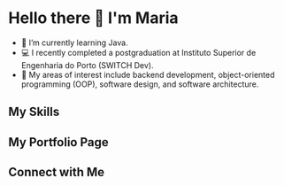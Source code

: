 # Hello there 👋 I'm Maria

- 📗 I’m currently learning Java.
- 💻 I recently completed a postgraduation at Instituto Superior de Engenharia do Porto (SWITCH Dev).
- 🎯 My areas of interest include backend development, object-oriented programming (OOP), software design, and software architecture.

## My Skills

## My Portfolio Page

## Connect with Me

